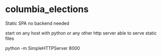 # columbia_elections

Static SPA no backend needed

start on any host with python or any other http server able to serve static files

python -m SimpleHTTPServer 8000
